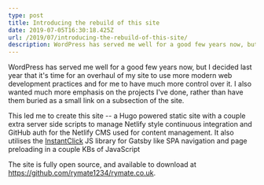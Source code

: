 ```yaml
---
type: post
title: Introducing the rebuild of this site
date: 2019-07-05T16:30:18.425Z
url: /2019/07/introducing-the-rebuild-of-this-site/
description: WordPress has served me well for a good few years now, but I decided last year that it's time for an overhaul
---
```


WordPress has served me well for a good few years now, but I decided last year that it's time for an overhaul of my site to use more modern web development practices and for me to have much more control over it. I also wanted much more emphasis on the projects I've done, rather than have them buried as a small link on a subsection of the site.

This led me to create this site -- a Hugo powered static site with a couple extra server side scripts to manage Netlify style continuous integration and GitHub auth for the Netlify CMS used for content management. It also utilises the [InstantClick](http://instantclick.io/) JS library for Gatsby like SPA navigation and page preloading in a couple KBs of JavaScript

The site is fully open source, and available to download at <https://github.com/rymate1234/rymate.co.uk>.

